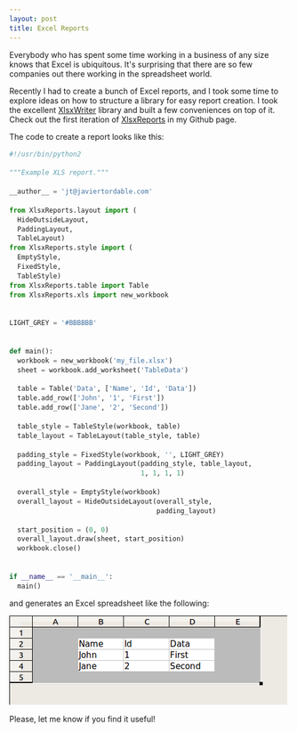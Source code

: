 ```yaml
---
layout: post
title: Excel Reports
---
```


<p>
Everybody who has spent some time working in a business of any size knows that
Excel is ubiquitous. It's surprising that there are so few companies out there
working in the spreadsheet world.
<p>

<p>
Recently I had to create a bunch of Excel reports, and I took some time to
explore ideas on how to structure a library for easy report creation.
I took the excellent
    <a href="https://xlsxwriter.readthedocs.org/">XlsxWriter</a>
library and built a few conveniences on top of it. Check out the first
iteration of <a href="https://github.com/tordable/XlsxReports">XlsxReports</a>
in my Github page.
</p>

<p>
The code to create a report looks like this:
</p>

``` python
#!/usr/bin/python2

"""Example XLS report."""

__author__ = 'jt@javiertordable.com'

from XlsxReports.layout import (
  HideOutsideLayout,
  PaddingLayout,
  TableLayout)
from XlsxReports.style import (
  EmptyStyle,
  FixedStyle,
  TableStyle)
from XlsxReports.table import Table
from XlsxReports.xls import new_workbook


LIGHT_GREY = '#BBBBBB'


def main():
  workbook = new_workbook('my_file.xlsx')
  sheet = workbook.add_worksheet('TableData')

  table = Table('Data', ['Name', 'Id', 'Data'])
  table.add_row(['John', '1', 'First'])
  table.add_row(['Jane', '2', 'Second'])

  table_style = TableStyle(workbook, table)
  table_layout = TableLayout(table_style, table)

  padding_style = FixedStyle(workbook, '', LIGHT_GREY)
  padding_layout = PaddingLayout(padding_style, table_layout,
                                 1, 1, 1, 1)

  overall_style = EmptyStyle(workbook)
  overall_layout = HideOutsideLayout(overall_style,
                                     padding_layout)

  start_position = (0, 0)
  overall_layout.draw(sheet, start_position)
  workbook.close()


if __name__ == '__main__':
  main()
```

<p>
and generates an Excel spreadsheet like the following:
</p>

<a href="https://github.com/tordable/XlsxReports">
<img src="/images/spreadsheet.png"
  alt="A spreadsheet generated with Python"/>
</a>

<p>
Please, let me know if you find it useful!
</p>
